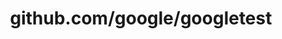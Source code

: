 ---
layout: post
title: github.com/google/googletest
categories: link
tags: [انگلیسی, برنامه‌نویسی]
---